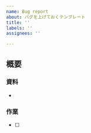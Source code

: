 ```yaml
---
name: Bug report
about: バグを上げておくテンプレート
title: ''
labels: ''
assignees: ''

---
```


## 概要

### 資料
+ 

### 作業
+ [ ]
